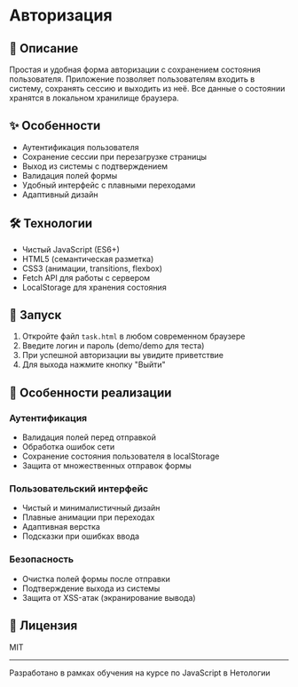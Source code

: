 # Авторизация

## 📝 Описание

Простая и удобная форма авторизации с сохранением состояния пользователя. Приложение позволяет пользователям входить в систему, сохранять сессию и выходить из неё. Все данные о состоянии хранятся в локальном хранилище браузера.

## ✨ Особенности

- Аутентификация пользователя
- Сохранение сессии при перезагрузке страницы
- Выход из системы с подтверждением
- Валидация полей формы
- Удобный интерфейс с плавными переходами
- Адаптивный дизайн

## 🛠 Технологии

- Чистый JavaScript (ES6+)
- HTML5 (семантическая разметка)
- CSS3 (анимации, transitions, flexbox)
- Fetch API для работы с сервером
- LocalStorage для хранения состояния

## 🚀 Запуск

1. Откройте файл `task.html` в любом современном браузере
2. Введите логин и пароль (demo/demo для теста)
3. При успешной авторизации вы увидите приветствие
4. Для выхода нажмите кнопку "Выйти"

## 🎨 Особенности реализации

### Аутентификация
- Валидация полей перед отправкой
- Обработка ошибок сети
- Сохранение состояния пользователя в localStorage
- Защита от множественных отправок формы

### Пользовательский интерфейс
- Чистый и минималистичный дизайн
- Плавные анимации при переходах
- Адаптивная верстка
- Подсказки при ошибках ввода

### Безопасность
- Очистка полей формы после отправки
- Подтверждение выхода из системы
- Защита от XSS-атак (экранирование вывода)

## 📝 Лицензия

MIT

---

Разработано в рамках обучения на курсе по JavaScript в Нетологии